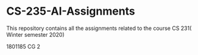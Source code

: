 # CS-235-AI-Assignments
This repository contains all the assignments related to the course CS 231( Winter semester 2020)

1801185 CG 2

